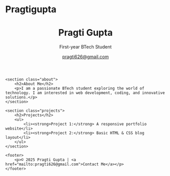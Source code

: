 # Pragtigupta

<!DOCTYPE html>
<html lang="en">
<head>
    <meta charset="UTF-8">
    <meta name="viewport" content="width=device-width, initial-scale=1.0">
    <title>Pragti Gupta | Portfolio</title>
    <link rel="stylesheet" href="style.css">
</head>
<body>
    <header>
        <h1>Pragti Gupta</h1>
        <p>First-year BTech Student</p>
        <a href="mailto:pragti626@gmail.com">pragti626@gmail.com</a>
    </header>

    <section class="about">
        <h2>About Me</h2>
        <p>I am a passionate BTech student exploring the world of technology. I am interested in web development, coding, and innovative solutions.</p>
    </section>

    <section class="projects">
        <h2>Projects</h2>
        <ul>
            <li><strong>Project 1:</strong> A responsive portfolio website</li>
            <li><strong>Project 2:</strong> Basic HTML & CSS blog layout</li>
        </ul>
    </section>

    <footer>
        <p>© 2025 Pragti Gupta | <a href="mailto:pragti626@gmail.com">Contact Me</a></p>
    </footer>
</body>
</html>
